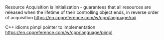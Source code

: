 Resource Acquisition is Initialization - guarantees that all resources are released when the lifetime of their controlling object ends, in reverse order of acquisition
https://en.cppreference.com/w/cpp/language/raii

C++ idioms
pimpl pointer to implementation https://en.cppreference.com/w/cpp/language/pimpl